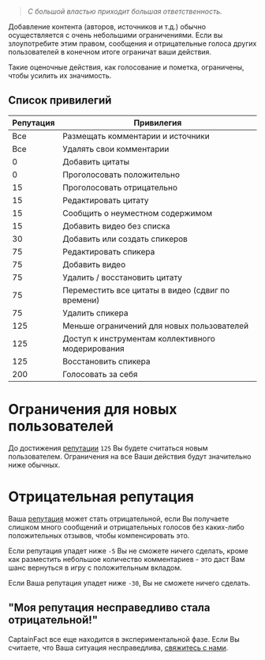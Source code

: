 > _С большой властью приходит большая ответственность._

Добавление контента (авторов, источников и т.д.) обычно осуществляется с очень небольшими ограничениями. Если вы злоупотребите этим правом, сообщения и отрицательные голоса других пользователей в конечном итоге ограничат ваши действия.

Такие оценочные действия, как голосование и пометка, ограничены, чтобы усилить их значимость.

## Список привилегий

| Репутация  | Привилегия                                                  |
| ---------- | ----------------------------------------------------------- |
| Все        | Размещать комментарии и источники	                       |
| Все        | Удалять свои комментарии	                                   |
| 0          | Добавить цитаты		                                       |
| 0          | Проголосовать положительно                                  |
| 15         | Проголосовать отрицательно                                  |
| 15         | Редактировать цитату                                        |
| 15         | Сообщить о неуместном содержимом                            |
| 15         | Добавить видео без списка                                   |
| 30         | Добавить или создать спикеров	                           |
| 75         | Редактировать спикера                                       |
| 75         | Добавить видео	                                           |
| 75         | Удалить / восстановить цитату	                           |
| 75         | Переместить все цитаты в видео (сдвиг по времени)	       |
| 75         | Удалить спикера			                                   |
| 125        | Меньше ограничений для новых пользователей				   |
| 125        | Доступ к инструментам коллективного модерирования           |
| 125        | Восстановить спикера		                                   |
| 200        | Голосовать за себя                                          |

# Ограничения для новых пользователей

До достижения [репутации](/help/reputation) `125` Вы будете считаться новым пользователем. Ограничения на все Ваши действия будут значительно ниже обычных.

# Отрицательная репутация

Ваша [репутация](/help/reputation) может стать отрицательной, если Вы получаете слишком много сообщений и отрицательных голосов без каких-либо положительных отзывов, чтобы компенсировать это.

Если репутация упадет ниже `-5` Вы не сможете ничего сделать, кроме как разместить небольшое количество комментариев - это даст Вам шанс вернуться в игру с положительным вкладом.

Если Ваша репутация упадет ниже `-30`, Вы не сможете ничего сделать.

## "Моя репутация несправедливо стала отрицательной!"

CaptainFact все еще находится в экспериментальной фазе. Если Вы считаете, что Ваша ситуация несправедлива, [свяжитесь с нами](/help/contact).
